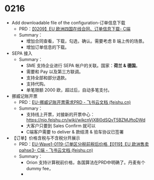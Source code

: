 
# 0216
- Add downloadable file of the configuration-订单信息下载
	- PRD：[【0209】EU 欧洲四国在线合同、订单信息下载- C端](https://nio.feishu.cn/docx/NayLdE881oQGnNx1c5tciBpynac?from=from_copylink)
	- Summary：
		- 增加合同查看，下载，勾选，确认。需要考虑 B 端上传的场景。
		- 增加订单信息的下载。
- SEPA 接入
	- Summary：
		- SME 支持企业进行 SEPA 帐户的关联。国家：**荷兰 & 德国**。
		- 需要和 Pay 以及第三方联调。
		- 支持全部和部分退款。
		- 支持代购。
		- 单笔限额 2000 欧，超过后，自动多笔支付。
- 挪威记账开票
	- PRD：[‌‍⁣⁣‌‬​​﻿⁤⁤⁢⁣‌﻿‌‍⁤⁢⁡​​⁤​‌‍‌⁣‍⁣​﻿‬⁤﻿⁣⁢⁤​⁡​⁤‬‌﻿​​⁣‍⁢EU-挪威记账开票需求PRD - 飞书云文档 (feishu.cn)](https://nio.feishu.cn/docx/JHlidsHiho4xhexcQrxcx3pHnBb)
	- Summary：
		- 支持线上开票，对接新的开票中心： https://nio.feishu.cn/wiki/wikcnVjX8I0dSQvT5BZMJftoDWd
		- 大客户只要到 Sales Confirm 就可以
		- C端客户需要 to deliver & 款结清 & 验车协议已签署
- 【订单】价格含税与不含税分开展示
	- PRD：[EU-Wave1-0119-订单区分税前税后价格【0119】EU 欧洲售卖pahse3- C端 - 飞书云文档 (feishu.cn)](https://nio.feishu.cn/docx/Iu2cdnwygoLzioxcLxmcDapynlg)
	- Summary：
		- Orion 支持计算税前价格，各国算法在PRD中明确了。丹麦有个dummy fee，
		- 